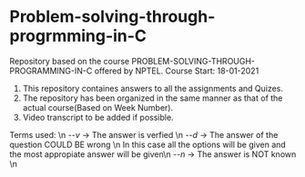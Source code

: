 # Problem-solving-through-progrmming-in-C
Repository based on the course PROBLEM-SOLVING-THROUGH-PROGRAMMING-IN-C offered by NPTEL.
Course Start: 18-01-2021


1. This repository containes answers to all the assignments and Quizes.
2. The repository has been organized in the same manner as that of the actual course(Based on Week Number).
3. Video transcript to be added if possible.

Terms used: \n
*--v* -> The answer is verfied \n
*--d* -> The answer of the question COULD BE wrong \n
            In this case all the options will be given and the most appropiate answer will be given\n
*--n* -> The answer is NOT known \n
